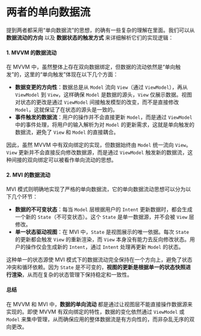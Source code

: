# 两者的单向数据流

提到两者都采用“单向数据流”的思想，的确有一些复杂的理解在里面。我们可以从 **数据流动的方向** 以及 **数据状态的触发方式** 来详细解析它们的实现逻辑：

#### 1. **MVVM 的数据流动**

在 MVVM 中，虽然整体上存在双向数据绑定，但数据的流动依然是“单向触发”的，这里的“单向触发”体现在以下几个方面：

* **数据变更的方向性**：数据总是从 `Model` 流向 `View`（通过 `ViewModel`），再从 `ViewModel` 到 `View`，这样确保 `Model` 是数据的源头，`View` 仅展示数据。视图对状态的更改是通过 `ViewModel` 间接触发模型的改变，而不是直接修改 `Model`，这就保证了在状态的源头是一致的。
* **事件触发的数据流**：用户的操作并不会直接更新 `Model`，而是通过 `ViewModel` 中的事件处理，将用户的输入解析为对 `Model` 的更新需求，这就是单向触发的数据流，避免了 `View` 和 `Model` 的直接耦合。

因此，虽然 MVVM 中有双向绑定的实现，但数据始终由 `Model` 统一流向 `View`。`View` 更新并不会直接反向修改数据源，而是通过 `ViewModel` 触发新的数据流，这种间接的双向绑定可以被看作单向流动的思想。

#### 2. **MVI 的数据流动**

MVI 模式则明确地实现了严格的单向数据流，它的单向数据流动思想可以分为以下几个环节：

* **数据的不可变状态**：每当 `Model` 层根据用户的 `Intent` 更新数据时，都会生成一个新的 `State`（不可变状态）。这个 `State` 是单一数据源，并不会被 `View` 层修改。
* **单一状态驱动视图**：在 MVI 中，`State` 是视图展示的唯一依据。每次 `State` 的更新都会触发 `View` 的重新渲染，而 `View` 本身没有能力去反向修改状态。用户的操作仅会生成新的 `Intent`，通过 `Intent` 处理再更新 `Model` 的状态。

这种单一的状态源使 MVI 模式下的数据流动完全保持在一个方向上，避免了状态冲突和循环依赖。因为 `State` 是不可变的，**视图的更新是根据单一的状态快照进行渲染**，从而在复杂的状态管理下保持稳定和一致性。

#### 总结

在 MVVM 和 MVI 中，**数据的单向流动** 都是通过让视图层不能直接操作数据源来实现的。即使 MVVM 有双向绑定的特性，数据的变化依然通过 `ViewModel` 或 `Model` 来集中管理，从而确保应用的整体数据流是有方向性的，而非杂乱无序的双向更改。
